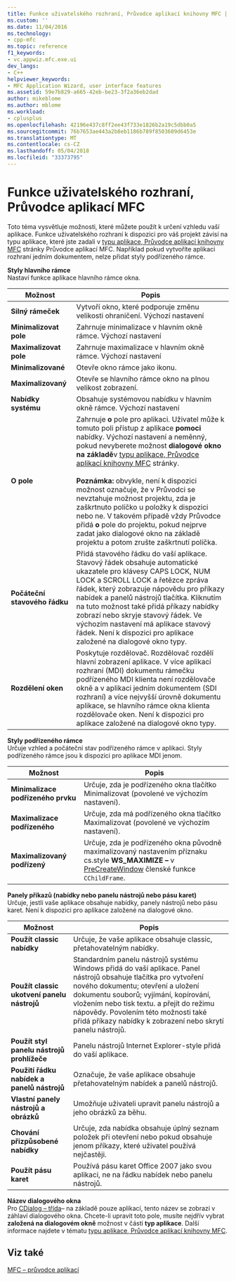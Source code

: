 ```yaml
---
title: Funkce uživatelského rozhraní, Průvodce aplikací knihovny MFC | Microsoft Docs
ms.custom: ''
ms.date: 11/04/2016
ms.technology:
- cpp-mfc
ms.topic: reference
f1_keywords:
- vc.appwiz.mfc.exe.ui
dev_langs:
- C++
helpviewer_keywords:
- MFC Application Wizard, user interface features
ms.assetid: 59e7b829-a665-42eb-be23-3f2a36eb2dad
author: mikeblome
ms.author: mblome
ms.workload:
- cplusplus
ms.openlocfilehash: 42196e437c8ff2ee43f733e1826b2a19c5dbb0a5
ms.sourcegitcommit: 76b7653ae443a2b8eb1186b789f8503609d6453e
ms.translationtype: MT
ms.contentlocale: cs-CZ
ms.lasthandoff: 05/04/2018
ms.locfileid: "33373795"
---
```

# <a name="user-interface-features-mfc-application-wizard"></a>Funkce uživatelského rozhraní, Průvodce aplikací MFC
Toto téma vysvětluje možnosti, které můžete použít k určení vzhledu vaší aplikace. Funkce uživatelského rozhraní k dispozici pro váš projekt závisí na typu aplikace, které jste zadali v [typu aplikace, Průvodce aplikací knihovny MFC](../../mfc/reference/application-type-mfc-application-wizard.md) stránky Průvodce aplikací MFC. Například pokud vytvoříte aplikaci rozhraní jedním dokumentem, nelze přidat styly podřízeného rámce.  
  
 **Styly hlavního rámce**  
 Nastaví funkce aplikace hlavního rámce okna.  
  
|Možnost|Popis|  
|------------|-----------------|  
|**Silný rámeček**|Vytvoří okno, které podporuje změnu velikosti ohraničení. Výchozí nastavení|  
|**Minimalizovat pole**|Zahrnuje minimalizace v hlavním okně rámce. Výchozí nastavení|  
|**Maximalizovat pole**|Zahrnuje maximalizace v hlavním okně rámce. Výchozí nastavení|  
|**Minimalizované**|Otevře okno rámce jako ikonu.|  
|**Maximalizovaný**|Otevře se hlavního rámce okno na plnou velikost zobrazení.|  
|**Nabídky systému**|Obsahuje systémovou nabídku v hlavním okně rámce. Výchozí nastavení|  
|**O pole**|Zahrnuje **o** pole pro aplikaci. Uživatel může k tomuto poli přístup z aplikace **pomoci** nabídky. Výchozí nastavení a neměnný, pokud nevyberete možnost **dialogové okno na základě**v [typu aplikace, Průvodce aplikací knihovny MFC](../../mfc/reference/application-type-mfc-application-wizard.md) stránky.<br /><br /> **Poznámka:** obvykle, není k dispozici možnost označuje, že v Průvodci se nevztahuje možnost projektu, zda je zaškrtnuto políčko u položky k dispozici nebo ne. V takovém případě vždy Průvodce přidá **o** pole do projektu, pokud nejprve zadat jako dialogové okno na základě projektu a potom zrušte zaškrtnutí políčka.|  
|**Počáteční stavového řádku**|Přidá stavového řádku do vaší aplikace. Stavový řádek obsahuje automatické ukazatele pro klávesy CAPS LOCK, NUM LOCK a SCROLL LOCK a řetězce zpráva řádek, který zobrazuje nápovědu pro příkazy nabídek a panelů nástrojů tlačítka. Kliknutím na tuto možnost také přidá příkazy nabídky zobrazí nebo skryje stavový řádek. Ve výchozím nastavení má aplikace stavový řádek. Není k dispozici pro aplikace založené na dialogové okno typy.|  
|**Rozdělení oken**|Poskytuje rozdělovač. Rozdělovač rozdělí hlavní zobrazení aplikace. V více aplikací rozhraní (MDI) dokumentu rámečku podřízeného MDI klienta není rozdělovače okně a v aplikaci jedním dokumentem (SDI rozhraní) a více nejvyšší úrovně dokumentu aplikace, se hlavního rámce okna klienta rozdělovače oken. Není k dispozici pro aplikace založené na dialogové okno typy.|  
  
 **Styly podřízeného rámce**  
 Určuje vzhled a počáteční stav podřízeného rámce v aplikaci. Styly podřízeného rámce jsou k dispozici pro aplikace MDI jenom.  
  
|Možnost|Popis|  
|------------|-----------------|  
|**Minimalizace podřízeného prvku**|Určuje, zda je podřízeného okna tlačítko Minimalizovat (povolené ve výchozím nastavení).|  
|**Maximalizace podřízeného**|Určuje, zda má podřízeného okna tlačítko Maximalizovat (povolené ve výchozím nastavení).|  
|**Maximalizovaný podřízený**|Určuje, zda je podřízeného okna původně maximalizovaný nastavením příznaku cs.style **WS_MAXIMIZE –** v [PreCreateWindow](../../mfc/reference/cwnd-class.md#precreatewindow) členské funkce `CChildFrame`.|  
  
 **Panely příkazů (nabídky nebo panelu nástrojů nebo pásu karet)**  
 Určuje, jestli vaše aplikace obsahuje nabídky, panely nástrojů nebo pásu karet. Není k dispozici pro aplikace založené na dialogové okno.  
  
|Možnost|Popis|  
|------------|-----------------|  
|**Použít classic nabídky**|Určuje, že vaše aplikace obsahuje classic, přetahovatelným nabídky.|  
|**Použít classic ukotvení panelu nástrojů**|Standardním panelu nástrojů systému Windows přidá do vaší aplikace. Panel nástrojů obsahuje tlačítka pro vytvoření nového dokumentu; otevření a uložení dokumentu souborů; vyjímání, kopírování, vložením nebo tisk textu. a přejít do režimu nápovědy. Povolením této možnosti také přidá příkazy nabídky k zobrazení nebo skrytí panelu nástrojů.|  
|**Použít styl panelu nástrojů prohlížeče**|Panelu nástrojů Internet Explorer-style přidá do vaší aplikace.|  
|**Použití řádku nabídek a panelů nástrojů**|Označuje, že vaše aplikace obsahuje přetahovatelným nabídek a panelů nástrojů.|  
|**Vlastní panely nástrojů a obrázků**|Umožňuje uživateli upravit panelu nástrojů a jeho obrázků za běhu.|  
|**Chování přizpůsobené nabídky**|Určuje, zda nabídka obsahuje úplný seznam položek při otevření nebo pokud obsahuje jenom příkazy, které uživatel používá nejčastěji.|  
|**Použít pásu karet**|Používá pásu karet Office 2007 jako svou aplikaci, ne na řádku nabídek nebo panelu nástrojů.|  
  
 **Název dialogového okna**  
 Pro [CDialog – třída](../../mfc/reference/cdialog-class.md)– na základě pouze aplikací, tento název se zobrazí v záhlaví dialogového okna. Chcete-li upravit toto pole, musíte nejdřív vybrat **založená na dialogovém okně** možnost v části **typ aplikace**. Další informace najdete v tématu [typu aplikace, Průvodce aplikací knihovny MFC](../../mfc/reference/application-type-mfc-application-wizard.md).  
  
## <a name="see-also"></a>Viz také  
 [MFC – průvodce aplikací](../../mfc/reference/mfc-application-wizard.md)

